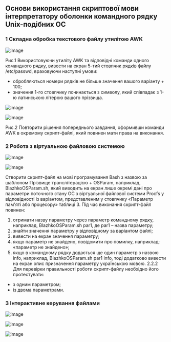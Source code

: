 ## Основи використання скриптової мови інтерпретатору оболонки командного рядку Unix-подібних ОС

### 1 Складна обробка текстового файлу утилітою AWK

![image](https://user-images.githubusercontent.com/127392871/233626383-347aaaba-de1c-4c5a-aab6-ba07cb693afa.png)

Рис.1 Використовуючи утиліту AWK та відповідні команди одного командного рядку, вивести на екран 5-тий стовпчик рядків файлу /etc/passwd, враховуючи наступні умови:
- обробляються номери рядків не більше значення вашого варіанту + 100;
- значення 1-го стовпчику починається з символу, який співпадає з 1-ю латинською літерою вашого прізвища.

![image](https://user-images.githubusercontent.com/127392871/233036925-76b11fed-0cb4-447a-95d9-7054c8a20133.png)

![image](https://user-images.githubusercontent.com/127392871/233037055-ad263514-f87a-477c-b5b9-20d419864275.png)

Рис.2 Повторити рішення попереднього завдання, оформивши команди AWK в окремому скрипт-файлі, який повинен мати права на виконання.

### 2 Робота з віртуальною файловою системою

![image](https://user-images.githubusercontent.com/127392871/233629013-80f7f9ca-9ef3-4432-88c3-d6794279d29f.png)

![image](https://user-images.githubusercontent.com/127392871/233628909-21bcaaad-023b-436f-b712-0cb9b419404c.png)


Створити скрипт-файл на мові програмування Bash з назвою за шаблоном Прізвище транслітерацією + OSParam, наприклад, BlazhkoOSParam.sh, який виводить на екран лише окремі дані про параметри поточного стану ОС з віртуальної файлової системи Procfs у відповідності із варіантом, представленим у стовпчику «Параметр пам'яті або процесору» таблиці 3.
Під час виконання скрипт-файл повинен:
1) отримати назву параметру через параметр командному рядку, наприклад, BlazhkoOSParam.sh par1, де par1 – назва параметру;
2) знайти значення параметру у відповідному за варіантом файлі;
3) вивести на екран значення параметру;
4) якщо параметр не знайдено, повідомити про помилку, наприклад: «параметр не знайдено»;
5) якщо в командному рядку додається ще один параметр з назвою info,
наприклад, BlazhkoOSParam.sh par1 info,
тоді додатково вивести на екран опис призначення параметру українською мовою.
2.2.2 Для перевірки правильності роботи скрипт-файлу необхідно його протестувати:
- з одним параметром;
- із двома параметрами.

### 3 Інтерактивне керування файлами

![image](https://user-images.githubusercontent.com/127392871/233160386-d4fafe84-6631-459f-a6df-cebce6f850a1.png)

![image](https://user-images.githubusercontent.com/127392871/233160334-cfc64cc5-4856-47ce-ac89-5e0624a73cfc.png)

![image](https://user-images.githubusercontent.com/127392871/233160761-b7c40c98-fe4b-436e-aeac-6fcb814836aa.png)
